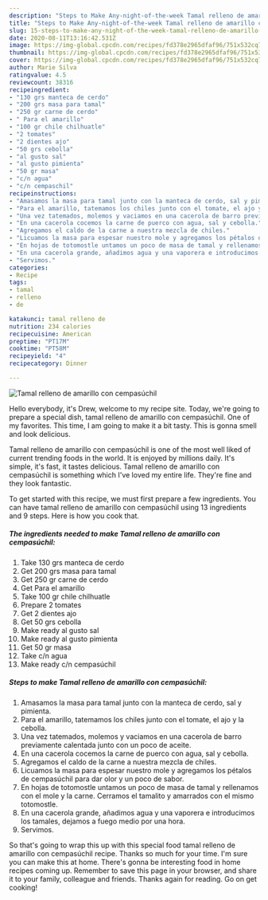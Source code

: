 ```yaml
---
description: "Steps to Make Any-night-of-the-week Tamal relleno de amarillo con cempasúchil"
title: "Steps to Make Any-night-of-the-week Tamal relleno de amarillo con cempasúchil"
slug: 15-steps-to-make-any-night-of-the-week-tamal-relleno-de-amarillo-con-cempasuchil
date: 2020-08-11T13:16:42.531Z
image: https://img-global.cpcdn.com/recipes/fd378e2965dfaf96/751x532cq70/tamal-relleno-de-amarillo-con-cempasuchil-foto-principal.jpg
thumbnail: https://img-global.cpcdn.com/recipes/fd378e2965dfaf96/751x532cq70/tamal-relleno-de-amarillo-con-cempasuchil-foto-principal.jpg
cover: https://img-global.cpcdn.com/recipes/fd378e2965dfaf96/751x532cq70/tamal-relleno-de-amarillo-con-cempasuchil-foto-principal.jpg
author: Marie Silva
ratingvalue: 4.5
reviewcount: 38316
recipeingredient:
- "130 grs manteca de cerdo"
- "200 grs masa para tamal"
- "250 gr carne de cerdo"
- " Para el amarillo"
- "100 gr chile chilhuatle"
- "2 tomates"
- "2 dientes ajo"
- "50 grs cebolla"
- "al gusto sal"
- "al gusto pimienta"
- "50 gr masa"
- "c/n agua"
- "c/n cempaschil"
recipeinstructions:
- "Amasamos la masa para tamal junto con la manteca de cerdo, sal y pimienta."
- "Para el amarillo, tatemamos los chiles junto con el tomate, el ajo y la cebolla."
- "Una vez tatemados, molemos y vaciamos en una cacerola de barro previamente calentada junto con un poco de aceite."
- "En una cacerola cocemos la carne de puerco con agua, sal y cebolla."
- "Agregamos el caldo de la carne a nuestra mezcla de chiles."
- "Licuamos la masa para espesar nuestro mole y agregamos los pétalos de cempasúchil para dar olor y un poco de sabor."
- "En hojas de totomostle untamos un poco de masa de tamal y rellenamos con el mole y la carne. Cerramos el tamalito y amarrados con el mismo totomostle."
- "En una cacerola grande, añadimos agua y una vaporera e introducimos los tamales, dejamos a fuego medio por una hora."
- "Servimos."
categories:
- Recipe
tags:
- tamal
- relleno
- de

katakunci: tamal relleno de 
nutrition: 234 calories
recipecuisine: American
preptime: "PT17M"
cooktime: "PT58M"
recipeyield: "4"
recipecategory: Dinner

---
```



![Tamal relleno de amarillo con cempasúchil](https://img-global.cpcdn.com/recipes/fd378e2965dfaf96/751x532cq70/tamal-relleno-de-amarillo-con-cempasuchil-foto-principal.jpg)

Hello everybody, it's Drew, welcome to my recipe site. Today, we're going to prepare a special dish, tamal relleno de amarillo con cempasúchil. One of my favorites. This time, I am going to make it a bit tasty. This is gonna smell and look delicious.

Tamal relleno de amarillo con cempasúchil is one of the most well liked of current trending foods in the world. It is enjoyed by millions daily. It's simple, it's fast, it tastes delicious. Tamal relleno de amarillo con cempasúchil is something which I've loved my entire life. They're fine and they look fantastic.




To get started with this recipe, we must first prepare a few ingredients. You can have tamal relleno de amarillo con cempasúchil using 13 ingredients and 9 steps. Here is how you cook that.

<!--inarticleads1-->

##### The ingredients needed to make Tamal relleno de amarillo con cempasúchil:

1. Take 130 grs manteca de cerdo
1. Get 200 grs masa para tamal
1. Get 250 gr carne de cerdo
1. Get  Para el amarillo
1. Take 100 gr chile chilhuatle
1. Prepare 2 tomates
1. Get 2 dientes ajo
1. Get 50 grs cebolla
1. Make ready al gusto sal
1. Make ready al gusto pimienta
1. Get 50 gr masa
1. Take c/n agua
1. Make ready c/n cempasúchil




<!--inarticleads2-->

##### Steps to make Tamal relleno de amarillo con cempasúchil:

1. Amasamos la masa para tamal junto con la manteca de cerdo, sal y pimienta.
1. Para el amarillo, tatemamos los chiles junto con el tomate, el ajo y la cebolla.
1. Una vez tatemados, molemos y vaciamos en una cacerola de barro previamente calentada junto con un poco de aceite.
1. En una cacerola cocemos la carne de puerco con agua, sal y cebolla.
1. Agregamos el caldo de la carne a nuestra mezcla de chiles.
1. Licuamos la masa para espesar nuestro mole y agregamos los pétalos de cempasúchil para dar olor y un poco de sabor.
1. En hojas de totomostle untamos un poco de masa de tamal y rellenamos con el mole y la carne. Cerramos el tamalito y amarrados con el mismo totomostle.
1. En una cacerola grande, añadimos agua y una vaporera e introducimos los tamales, dejamos a fuego medio por una hora.
1. Servimos.




So that's going to wrap this up with this special food tamal relleno de amarillo con cempasúchil recipe. Thanks so much for your time. I'm sure you can make this at home. There's gonna be interesting food in home recipes coming up. Remember to save this page in your browser, and share it to your family, colleague and friends. Thanks again for reading. Go on get cooking!

